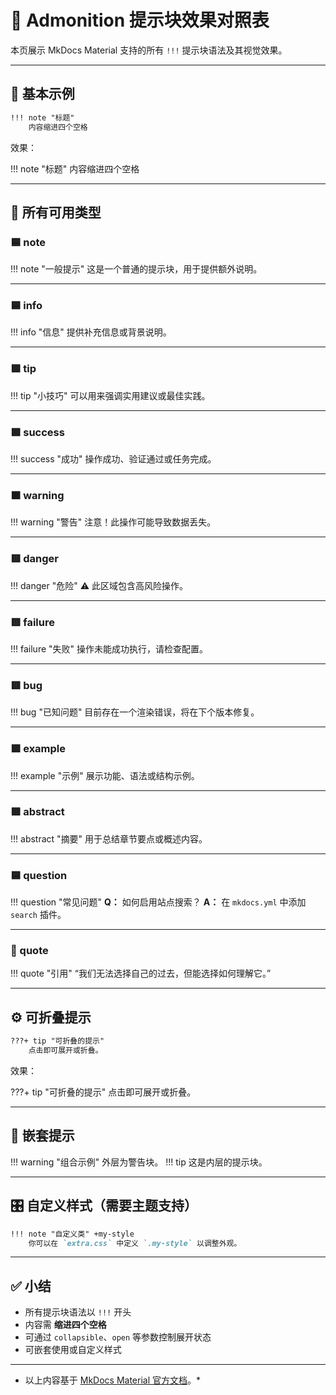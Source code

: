 # 📘 Admonition 提示块效果对照表

本页展示 MkDocs Material 支持的所有 `!!!` 提示块语法及其视觉效果。

---

## 🧱 基本示例

```markdown
!!! note "标题"
    内容缩进四个空格
```

效果：

!!! note "标题"
    内容缩进四个空格

---

## 🎨 所有可用类型

### 🟦 note

!!! note "一般提示"
    这是一个普通的提示块，用于提供额外说明。

---

### 🟦 info

!!! info "信息"
    提供补充信息或背景说明。

---

### 🟩 tip

!!! tip "小技巧"
    可以用来强调实用建议或最佳实践。

---

### 🟩 success

!!! success "成功"
    操作成功、验证通过或任务完成。

---

### 🟧 warning

!!! warning "警告"
    注意！此操作可能导致数据丢失。

---

### 🟥 danger

!!! danger "危险"
    ⚠️ 此区域包含高风险操作。

---

### 🟥 failure

!!! failure "失败"
    操作未能成功执行，请检查配置。

---

### 🟥 bug

!!! bug "已知问题"
    目前存在一个渲染错误，将在下个版本修复。

---

### 🟪 example

!!! example "示例"
    展示功能、语法或结构示例。

---

### 🟪 abstract

!!! abstract "摘要"
    用于总结章节要点或概述内容。

---

### 🟦 question

!!! question "常见问题"
    **Q：** 如何启用站点搜索？
    **A：** 在 `mkdocs.yml` 中添加 `search` 插件。

---

### 🩶 quote

!!! quote "引用"
    “我们无法选择自己的过去，但能选择如何理解它。”

---

## ⚙️ 可折叠提示

```markdown
???+ tip "可折叠的提示"
    点击即可展开或折叠。
```

效果：

???+ tip "可折叠的提示"
    点击即可展开或折叠。

---

## 🧩 嵌套提示

!!! warning "组合示例"
    外层为警告块。
    !!! tip
        这是内层的提示块。

---

## 🎛️ 自定义样式（需要主题支持）

```markdown
!!! note "自定义类" +my-style
    你可以在 `extra.css` 中定义 `.my-style` 以调整外观。
```

---

## ✅ 小结

* 所有提示块语法以 `!!!` 开头
* 内容需 **缩进四个空格**
* 可通过 `collapsible`、`open` 等参数控制展开状态
* 可嵌套使用或自定义样式

---

* 以上内容基于 [MkDocs Material 官方文档](https://squidfunk.github.io/mkdocs-material/reference/admonitions/)。*
